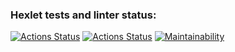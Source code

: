 ### Hexlet tests and linter status:
[![Actions Status](https://github.com/sp082d/frontend-project-lvl1/workflows/hexlet-check/badge.svg)](https://github.com/sp082d/frontend-project-lvl1/actions)
[![Actions Status](https://github.com/sp082d/frontend-project-lvl1/workflows/hexlet-lint/badge.svg)](https://github.com/sp082d/frontend-project-lvl1/actions/workflows/hexlet-lint.yml)
[![Maintainability](https://api.codeclimate.com/v1/badges/a99a88d28ad37a79dbf6/maintainability)](https://codeclimate.com/github/sp082d/frontend-project-lvl1/maintainability)

